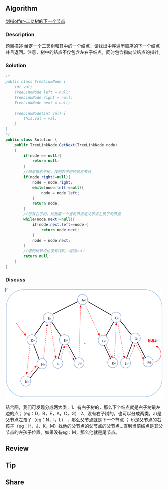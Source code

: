 ## Algorithm

[剑指offer-二叉树的下一个节点](https://www.nowcoder.com/practice/9023a0c988684a53960365b889ceaf5e?tpId=13&tags=&title=&diffculty=0&judgeStatus=0&rp=1)

### Description

题目描述
给定一个二叉树和其中的一个结点，请找出中序遍历顺序的下一个结点并且返回。注意，树中的结点不仅包含左右子结点，同时包含指向父结点的指针。

### Solution

```java
/*
public class TreeLinkNode {
    int val;
    TreeLinkNode left = null;
    TreeLinkNode right = null;
    TreeLinkNode next = null;

    TreeLinkNode(int val) {
        this.val = val;
    }
}
*/
public class Solution {
    public TreeLinkNode GetNext(TreeLinkNode node)
    {
        if(node == null){
            return null;
        }
        //如果有右子树，找到右子树的最左节点
        if(node.right!=null){
            node = node.right;
            while(node.left!=null){
                node = node.left;
            }
            return node;
        }
        //没有右子树，找到第一个当前节点是父节点左孩子的节点
        while(node.next!=null){
            if(node.next.left==node){
                return node.next;
            }
            node = node.next;
        }
        //退到根节点也没有找到，返回null
        return null;
    }
}
```

### Discuss

![](assets/20201024-f4cd7384.png)

结合图，我们可发现分成两大类：1、有右子树的，那么下个结点就是右子树最左边的点；（eg：D，B，E，A，C，G） 2、没有右子树的，也可以分成两类，a)是父节点左孩子（eg：N，I，L） ，那么父节点就是下一个节点 ； b)是父节点的右孩子（eg：H，J，K，M）找他的父节点的父节点的父节点...直到当前结点是其父节点的左孩子位置。如果没有eg：M，那么他就是尾节点。

## Review


## Tip


## Share
